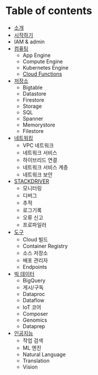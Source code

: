 # Table of contents

* [소개](README.md)
* [시작하기](start/README.md)
* IAM & admin
* [컴퓨팅](compute/README.md)
   * App Engine
   * Compute Engine
   * Kubernetes Engine
   * [Cloud Functions](compute/cloud_functions.md)
* [저장소](storage/README.md)
   * Bigtable
   * Datastore
   * Firestore
   * Storage
   * SQL
   * Spanner
   * Memorystore
   * Filestore
* [네트워킹](networking/README.md)
   * VPC 네트워크
   * 네트워크 서비스
   * 하이브리드 연결
   * 네트워크 서비스 계층
   * 네트워크 보안
* [STACKDRIVER](stackdriver/README.md)
   * 모니터링
   * 디버그
   * 추적
   * 로그기록
   * 오류 신고
   * 프로파일러
* [도구](tools/README.md) 
   * Cloud 빌드
   * Container Registry
   * 소스 저장소
   * 배포 관리자
   * Endpoints
* [빅 데이터](bigdata/README.md)
   * BigQuery
   * 게시/구독
   * Dataproc
   * Dataflow
   * IoT 코어
   * Composer
   * Genomics
   * Dataprep
* [인공지능](artificial_intelligence/README.md)
   * 작업 검색
   * ML 엔진
   * Natural Language
   * Translation
   * Vision
